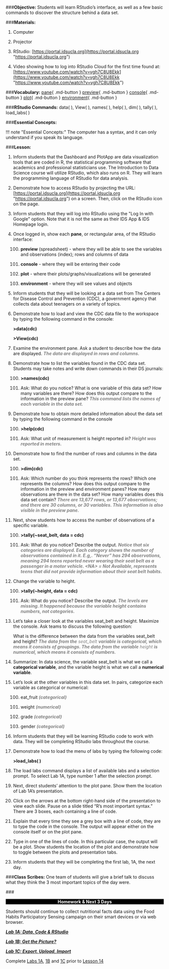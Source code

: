 ###**Objective:**
Students will learn RStudio’s interface, as well as a few basic commands to discover the structure behind
a data set.

###**Materials:**
1. Computer

2. Projector

3. RStudio: [https://portal.idsucla.org](https://portal.idsucla.org "https://portal.idsucla.org")

4. Video showing how to log into RStudio Cloud for the first time found at: [https://www.youtube.com/watch?v=vgh7C8U8Ekk](https://www.youtube.com/watch?v=vgh7C8U8Ekk "https://www.youtube.com/watch?v=vgh7C8U8Ekk")

###**Vocabulary:**
[pane](../../vocabulary/unit1/#pane "a rectangular area within RStudio"){ .md-button }
[preview](../../vocabulary/unit1/#preview "a pane within RStudio; (spreadsheet) - where they will be able to see the variables and observations (index); rows and columns of data"){ .md-button }
[console](../../vocabulary/unit1/#console "a pane within RStudio; the place where RStudio is waiting for you to tell it what to do, and where it will show the results of a command; you type your codes directly into the console"){ .md-button }
[plot](../../vocabulary/unit1/#plot "a pane within RStudio; where plots/graphs/visualizations will be generated"){ .md-button }
[environment](../../vocabulary/unit1/#environment "a pane within RStudio; where values and objects can be viewed"){ .md-button }

###**RStudio Commands:**
data( ), View( ), names( ), help( ), dim( ), tally( ), load_labs( )

###**Essential Concepts:**

!!! note "Essential Concepts:"
    The computer has a syntax, and it can only understand if you speak its language.

###**Lesson:**
1. Inform students that the Dashboard and PlotApp are data visualization tools that are coded in R,
the statistical programming software that academics and professional statisticians use. The
Introduction to Data Science course will utilize RStudio, which also runs on R. They will learn the
programming language of RStudio for data analysis.

2. Demonstrate how to access RStudio by projecting the URL: [https://portal.idsucla.org](https://portal.idsucla.org "https://portal.idsucla.org") on a screen.
Then, click on the RStudio icon on the page.

3. Inform students that they will log into RStudio using the "Log In with Google" option. Note that it is not the same as their IDS App & IDS Homepage login.

4. Once logged in, show each **pane**, or rectangular area, of the RStudio interface:

    100. **preview** (spreadsheet) - where they will be able to see the variables and observations
    (index); rows and columns of data

    100. **console** - where they will be entering their code

    100. **plot** - where their plots/graphs/visualizations will be generated

    100. **environment** - where they will see values and objects

5. Inform students that they will be looking at a data set from The Centers for Disease Control and
Prevention (CDC), a government agency that collects data about teenagers on a variety of topics.

6. Demonstrate how to load and view the CDC data file to the workspace by typing the following
command in the console:

    **>data(cdc)**

    **>View(cdc)**

7. Examine the environment pane. Ask a student to describe how the data are displayed. <span style="color:grey">***The data
are displayed in rows and columns.***</span>

8. Demonstrate how to list the variables found in the CDC data set. Students may take notes and
write down commands in their DS journals:

    100. **>names(cdc)**

    100. Ask: What do you notice? What is one variable of this data set? How many variables are
    there? How does this output compare to the information in the preview pane?  <span style="color:grey">***This
    command lists the names of each variable in the data set.***</span>

9. Demonstrate how to obtain more detailed information about the data set by typing the following
command in the console

    100. **>help(cdc)**

    100. Ask: What unit of measurement is height reported in? <span style="color:grey">***Height was reported in meters.***</span>

10. Demonstrate how to find the number of rows and columns in the data set.

    100. **>dim(cdc)**

    100. Ask: Which number do you think represents the rows? Which one represents the
    columns? How does this output compare to the information in the preview and
    environment panes? How many observations are there in the data set? How many
    variables does this data set contain? <span style="color:grey">***There are 13,677 rows, or 13,677 observations;
    and there are 30 columns, or 30 variables. This information is also visible in the
    preview pane.***</span>

11. Next, show students how to access the number of observations of a specific variable.

    100. **>tally(~seat_belt, data = cdc)**

    100. Ask: What do you notice? Describe the output. <span style="color:grey">***Notice that six categories are
    displayed. Each category shows the number of observations contained in it. E.g,.
    “Never” has 294 observations, meaning 294 teens reported never wearing their
    seat belt as a passenger in a motor vehicle. &lt;NA> = Not Available, represents teens
    that did not provide information about their seat belt habits.***</span>

12. Change the variable to height.

    100. **>tally(~height, data = cdc)**

    100. Ask: What do you notice? Describe the output. <span style="color:grey">***The levels are missing. It happened
    because the variable height contains numbers, not categories.***</span>

13. Let’s take a closer look at the variables seat_belt and height. Maximize the console. Ask teams to
discuss the following question:

    What is the difference between the data from the variables seat_belt and height? <span style="color:grey">***The
    data from the*** *seat_belt* ***variable is categorical, which means it consists of
    groupings. The data from the variable*** *height* ***is numerical, which means it consists
    of numbers.***</span>

14. Summarize: In data science, the variable seat_belt is what we call a **categorical variable**, and
the variable height is what we call a **numerical variable**.

15. Let’s look at the other variables in this data set. In pairs, categorize each variable as categorical
or numerical:

    100. eat_fruit <span style="color:grey">***(categorical)***</span>

    100. weight <span style="color:grey">***(numerical)***</span>

    100. grade <span style="color:grey">***(categorical)***</span>

    100. gender <span style="color:grey">***(categorical)***</span>

16. Inform students that they will be learning RStudio code to work with data. They will be completing
RStudio labs throughout the course.

17. Demonstrate how to load the menu of labs by typing the following code:

    **>load_labs( )**

18. The load labs command displays a list of available labs and a selection prompt. To select Lab 1A,
type number 1 after the selection prompt.

19. Next, direct students’ attention to the plot pane. Show them the location of Lab 1A’s presentation.

20. Click on the arrows at the bottom right-hand side of the presentation to view each slide. Pause on
a slide titled “R’s most important syntax.” There are 3 boxes, each containing a line of code.

21. Explain that every time they see a grey box with a line of code, they are to type the code in the
console. The output will appear either on the console itself or on the plot pane.

22. Type in one of the lines of code. In this particular case, the output will be a plot. Show students
the location of the plot and demonstrate how to toggle between the plots and presentation tabs.

23. Inform students that they will be completing the first lab, 1A, the next day.

###**Class Scribes:**
One team of students will give a brief talk to discuss what they think the 3 most important topics
of the day were.

###<p style="background: black; color: white; text-align: center;">**Homework & Next 3 Days**</p>
Students should continue to collect nutritional facts data using the Food Habits Participatory Sensing
campaign on their smart devices or via web browser.

[<u>***Lab 1A: Data, Code & RStudio***</u>](lab1a.md)

[<u>***Lab 1B: Get the Picture?***</u>](lab1b.md)

[<u>***Lab 1C: Export, Upload, Import***</u>](lab1c.md)

Complete [Labs 1A](lab1a.md), [1B](lab1b.md) and [1C](lab1c.md) prior to [Lesson 14](lesson14.md)
